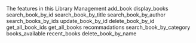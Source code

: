 The features in this Library Management
add_book
display_books
search_book_by_id
search_book_by_title
search_book_by_author
search_books_by_ids 
update_book_by_id 
delete_book_by_id 
get_all_book_ids 
get_all_books 
recommadations 
search_book_by_category 
books_available
recent_books
delete_book_by_name
